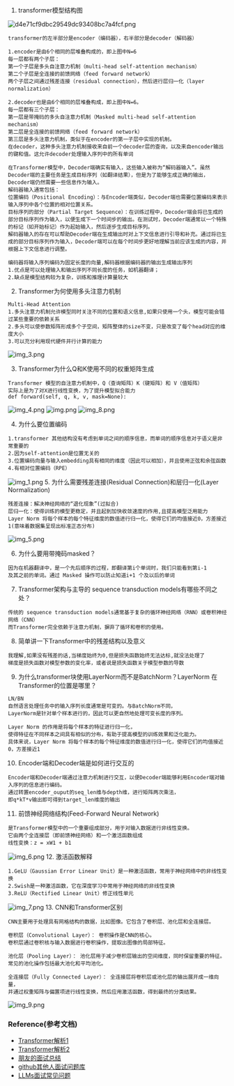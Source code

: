 1. transformer模型结构图

![d4e71cf9dbc29549dc93408bc7a4fcf.png](..%2Fusing_files%2Fimg%2Ftransformer%2Fd4e71cf9dbc29549dc93408bc7a4fcf.png)

```text
transformer的左半部分是encoder（编码器），右半部分是decoder（解码器）

1.encoder是由6个相同的层堆叠构成的，即上图中N=6
每一层都有两个子层：
第一个子层是多头自注意力机制（multi-head self-attention mechanism）
第二个子层是全连接的前馈网络（feed forward network）
两个子层之间通过残差连接（residual connection），然后进行层归一化（layer normalization）

2.decoder也是由6个相同的层堆叠构成，即上图中N=6。
每一层都有三个子层：
第一层是带掩码的多头自注意力机制（Masked multi-head self-attention mechanism）
第二层是全连接的前馈网络（feed forward network）
第三层是多头注意力机制，类似于在encoder的第一子层中实现的机制。
在decoder，这种多头注意力机制接收来自前一个decoder层的查询，以及来自encoder输出的键和值。这允许decoder处理输入序列中的所有单词

在Transformer模型中，Decoder端确实有输入，这些输入被称为“解码器输入”。虽然Decoder端的主要任务是生成目标序列（如翻译结果），但是为了能够生成正确的输出，Decoder端仍然需要一些信息作为输入。
解码器输入通常包括：
位置编码（Positional Encoding）：与Encoder端类似，Decoder端也需要位置编码来表示输入序列中各个位置的相对位置关系。
目标序列的部分（Partial Target Sequence）：在训练过程中，Decoder端会将已生成的部分目标序列作为输入，以便生成下一个时间步的输出。在测试时，Decoder端通常以一个特殊的标记（如开始标记）作为起始输入，然后逐步生成目标序列。
解码器输入的存在可以帮助Decoder端在生成输出时对上下文信息进行引导和补充。通过将已生成的部分目标序列作为输入，Decoder端可以在每个时间步更好地理解当前应该生成的内容，并根据上下文信息进行调整。

编码器将输入序列编码为固定长度的向量,解码器根据编码器的输出生成输出序列
1.优点是可以处理输入和输出序列不同长度的任务，如机器翻译；
2.缺点是模型结构较为复杂，训练和推理计算量较大
```

2. Transformer为何使用多头注意力机制

```text
Multi-Head Attention
1.多头注意力机制允许模型同时关注不同的位置和语义信息,如果只使用一个头，模型可能会错过某些重要的依赖关系
2.多头可以使参数矩阵形成多个子空间，矩阵整体的size不变，只是改变了每个head对应的维度大小
3.可以充分利用现代硬件并行计算的能力
```
![img_3.png](..%2Fusing_files%2Fimg%2Ftransformer%2Fimg_3.png)

3. Transformer为什么Q和K使用不同的权重矩阵生成

```text
Transformer 模型的自注意力机制中，Q（查询矩阵）K（键矩阵）和 V（值矩阵）
实际上是为了对X进行线性变换，为了提升模型拟合能力
def forward(self, q, k, v, mask=None):
```
![img_4.png](..%2Fusing_files%2Fimg%2Ftransformer%2Fimg_4.png)
![img.png](..%2Fusing_files%2Fimg%2Ftransformer%2Fimg.png)
![img_8.png](..%2Fusing_files%2Fimg%2Ftransformer%2Fimg_8.png)

4. 为什么要位置编码

```text
1.transformer 其他结构没有考虑到单词之间的顺序信息，而单词的顺序信息对于语义是非常重要的
2.因为self-attention是位置无关的
3.位置编码向量与输入embedding具有相同的维度（因此可以相加），并且使用正弦和余弦函数
4.有相对位置编码（RPE）
```
![img_1.png](..%2Fusing_files%2Fimg%2Ftransformer%2Fimg_1.png)
5. 为什么需要残差连接(Residual Connection)和层归一化(Layer Normalization)

```text
残差连接：解决神经网络的“退化现象”(过拟合)
层归一化：使得训练的模型更稳定，并且起到加快收敛速度的作用,且提高模型泛用能力
Layer Norm 将每个样本的每个特征维度的数值进行归一化，使得它们的均值接近0，方差接近1(意味着数据集呈现出标准正态分布)
```
![img_5.png](..%2Fusing_files%2Fimg%2Ftransformer%2Fimg_5.png)

6. 为什么要用带掩码masked？
```text
因为在机器翻译中，是一个先后顺序的过程，即翻译第i个单词时，我们只能看到第i-1
及其之前的单词。通过 Masked 操作可以防止知道i+1 个及以后的单词
```

7. Transformer架构与主导的 sequence transduction models有哪些不同之处？
```text
传统的 sequence transduction models通常基于复杂的循环神经网络（RNN）或卷积神经网络（CNN）
而Transformer完全依赖于注意力机制，摒弃了循环和卷积的使用。
```

8. 简单讲一下Transformer中的残差结构以及意义
```text
我理解,如果没有残差的话,当梯度始终为0,但是损失函数始终无法达标,就没法处理了
梯度是损失函数对模型参数的变化率，或者说是损失函数关于模型参数的导数
```
9. 为什么transformer块使用LayerNorm而不是BatchNorm？LayerNorm 在Transformer的位置是哪里？
```text
LN/BN
自然语言处理任务中的输入序列长度通常是可变的。与BatchNorm不同，
LayerNorm是针对单个样本进行的，因此可以更自然地处理可变长度的序列。

Layer Norm 的作用是将每个样本的特征进行归一化，
使得特征在不同样本之间具有相似的分布，有助于提高模型的训练效果和泛化能力。
具体来说，Layer Norm 将每个样本的每个特征维度的数值进行归一化，使得它们的均值接近0，方差接近1
```
10. Encoder端和Decoder端是如何进行交互的
```text
Encoder端和Decoder端通过注意力机制进行交互，以便Decoder端能够利用Encoder端对输入序列的信息进行编码。
通过转置encoder_ouput的seq_len维与depth维，进行矩阵两次乘法，
即q*kT*v输出即可得到target_len维度的输出
```
11. 前馈神经网络结构(Feed-Forward Neural Network)
```text
是Transformer模型中的一个重要组成部分，用于对输入数据进行非线性变换。
它由两个全连接层（即前馈神经网络）和一个激活函数组成
线性变换：z = xW1 + b1
```
![img_6.png](..%2Fusing_files%2Fimg%2Ftransformer%2Fimg_6.png)
12. 激活函数解释
```text
1.GeLU（Gaussian Error Linear Unit）是一种激活函数，常用于神经网络中的非线性变换
2.Swish是一种激活函数，它在深度学习中常用于神经网络的非线性变换
3.ReLU（Rectified Linear Unit）修正线性单元
```
![img_7.png](..%2Fusing_files%2Fimg%2Ftransformer%2Fimg_7.png)
13. CNN和Transformer区别
```text
CNN主要用于处理具有网格结构的数据，比如图像。它包含了卷积层、池化层和全连接层。

卷积层（Convolutional Layer）： 卷积操作是CNN的核心。
卷积层通过卷积核与输入数据进行卷积操作，提取出图像的局部特征。

池化层（Pooling Layer）： 池化层用于减少卷积层输出的空间维度，同时保留重要的特征。
常见的池化操作包括最大池化和平均池化。

全连接层（Fully Connected Layer）： 全连接层将卷积层或池化层的输出展开成一维向量，
并通过权重矩阵与偏置项进行线性变换，然后应用激活函数，得到最终的分类结果。
```
![img_9.png](..%2Fusing_files%2Fimg%2Ftransformer%2Fimg_9.png)

### Reference(参考文档)

* [Transformer解析1](https://blog.csdn.net/weixin_45965387/article/details/130470040)
* [Transformer解析2](https://zhuanlan.zhihu.com/p/657268039)
* [朋友的面试总结](https://docs.google.com/document/d/1LP4eZdxo_ovhB6CnfFqi8Ufys1MqEh9ubxDyeNk58hw/edit)
* [github其他人面试问题库](https://github.com/aceliuchanghong/others_interview_notes)
* [LLMs面试常见问题](https://zhuanlan.zhihu.com/p/659042194)

